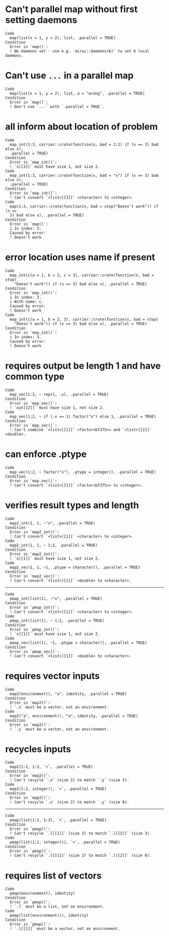 # Can't parallel map without first setting daemons

    Code
      map(list(x = 1, y = 2), list, .parallel = TRUE)
    Condition
      Error in `map()`:
      ! No daemons set - use e.g. `mirai::daemons(6)` to set 6 local daemons.

# Can't use `...` in a parallel map

    Code
      map(list(x = 1, y = 2), list, a = "wrong", .parallel = TRUE)
    Condition
      Error in `map()`:
      ! Don't use `...` with `.parallel = TRUE`.

# all inform about location of problem

    Code
      map_int(1:3, carrier::crate(function(x, bad = 2:1) if (x == 3) bad else x),
      .parallel = TRUE)
    Condition
      Error in `map_int()`:
      ! `x[[3]]` must have size 1, not size 2.
    Code
      map_int(1:3, carrier::crate(function(x, bad = "x") if (x == 3) bad else x),
      .parallel = TRUE)
    Condition
      Error in `map_int()`:
      ! Can't convert `<list>[[3]]` <character> to <integer>.
    Code
      map(1:3, carrier::crate(function(x, bad = stop("Doesn't work")) if (x ==
      3) bad else x), .parallel = TRUE)
    Condition
      Error in `map()`:
      i In index: 3.
      Caused by error:
      ! Doesn't work

# error location uses name if present

    Code
      map_int(c(a = 1, b = 2, c = 3), carrier::crate(function(x, bad = stop(
        "Doesn't work")) if (x == 3) bad else x), .parallel = TRUE)
    Condition
      Error in `map_int()`:
      i In index: 3.
      i With name: c.
      Caused by error:
      ! Doesn't work
    Code
      map_int(c(a = 1, b = 2, 3), carrier::crate(function(x, bad = stop(
        "Doesn't work")) if (x == 3) bad else x), .parallel = TRUE)
    Condition
      Error in `map_int()`:
      i In index: 3.
      Caused by error:
      ! Doesn't work

# requires output be length 1 and have common type

    Code
      map_vec(1:2, ~ rep(1, .x), .parallel = TRUE)
    Condition
      Error in `map_vec()`:
      ! `out[[2]]` must have size 1, not size 2.
    Code
      map_vec(1:2, ~ if (.x == 1) factor("x") else 1, .parallel = TRUE)
    Condition
      Error in `map_vec()`:
      ! Can't combine `<list>[[1]]` <factor<bf275>> and `<list>[[2]]` <double>.

# can enforce .ptype

    Code
      map_vec(1:2, ~ factor("x"), .ptype = integer(), .parallel = TRUE)
    Condition
      Error in `map_vec()`:
      ! Can't convert `<list>[[1]]` <factor<bf275>> to <integer>.

# verifies result types and length

    Code
      map2_int(1, 1, ~"x", .parallel = TRUE)
    Condition
      Error in `map2_int()`:
      ! Can't convert `<list>[[1]]` <character> to <integer>.
    Code
      map2_int(1, 1, ~ 1:2, .parallel = TRUE)
    Condition
      Error in `map2_int()`:
      ! `x[[1]]` must have size 1, not size 2.
    Code
      map2_vec(1, 1, ~1, .ptype = character(), .parallel = TRUE)
    Condition
      Error in `map2_vec()`:
      ! Can't convert `<list>[[1]]` <double> to <character>.

---

    Code
      pmap_int(list(1), ~"x", .parallel = TRUE)
    Condition
      Error in `pmap_int()`:
      ! Can't convert `<list>[[1]]` <character> to <integer>.
    Code
      pmap_int(list(1), ~ 1:2, .parallel = TRUE)
    Condition
      Error in `pmap_int()`:
      ! `x[[1]]` must have size 1, not size 2.
    Code
      pmap_vec(list(1), ~1, .ptype = character(), .parallel = TRUE)
    Condition
      Error in `pmap_vec()`:
      ! Can't convert `<list>[[1]]` <double> to <character>.

# requires vector inputs

    Code
      map2(environment(), "a", identity, .parallel = TRUE)
    Condition
      Error in `map2()`:
      ! `.x` must be a vector, not an environment.
    Code
      map2("a", environment(), "a", identity, .parallel = TRUE)
    Condition
      Error in `map2()`:
      ! `.y` must be a vector, not an environment.

# recycles inputs

    Code
      map2(1:2, 1:3, `+`, .parallel = TRUE)
    Condition
      Error in `map2()`:
      ! Can't recycle `.x` (size 2) to match `.y` (size 3).
    Code
      map2(1:2, integer(), `+`, .parallel = TRUE)
    Condition
      Error in `map2()`:
      ! Can't recycle `.x` (size 2) to match `.y` (size 0).

---

    Code
      pmap(list(1:2, 1:3), `+`, .parallel = TRUE)
    Condition
      Error in `pmap()`:
      ! Can't recycle `.l[[1]]` (size 2) to match `.l[[2]]` (size 3).
    Code
      pmap(list(1:2, integer()), `+`, .parallel = TRUE)
    Condition
      Error in `pmap()`:
      ! Can't recycle `.l[[1]]` (size 2) to match `.l[[2]]` (size 0).

# requires list of vectors

    Code
      pmap(environment(), identity)
    Condition
      Error in `pmap()`:
      ! `.l` must be a list, not an environment.
    Code
      pmap(list(environment()), identity)
    Condition
      Error in `pmap()`:
      ! `.l[[1]]` must be a vector, not an environment.

